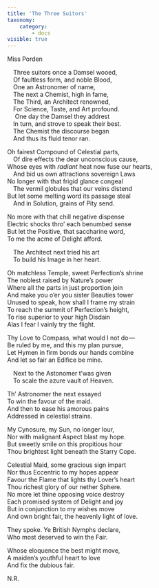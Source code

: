 ```yaml
---
title: 'The Three Suitors'
taxonomy:
    category:
        - docs
visible: true
---
```


<div class="author">Miss Porden</div>  

&emsp;Three suitors once a Damsel wooed,  
&emsp;Of faultless form, and noble Blood,  
&emsp;One an Astronomer of name,  
&emsp;The next a Chemist, high in fame,  
&emsp;The Third, an Architect renowned,  
&emsp;For Science, Taste, and Art profound.  
&emsp;	One day the Damsel they addrest  
&emsp;In turn, and strove to speak their best.  
&emsp;The Chemist the discourse began  
&emsp;And thus its fluid tenor ran.  

Oh fairest Compound of Celestial parts,  
&emsp;Of dire effects the dear unconscious cause,  
Whose eyes with *radiant* heat now fuse our hearts,  
&emsp;And bid us own attractions sovereign Laws  
No longer with that frigid glance congeal  
&emsp;The vermil globules that our veins distend  
But let some melting word its passage steal  
&emsp;And in Solution, grains of Pity send.  
 
No more with that chill negative dispense  
Electric shocks thro’ each benumbed sense  
But let the Positive, that saccharine word,  
To me the acme of Delight afford.  

&emsp;The Architect next tried his art  
&emsp;To build his Image in her heart.  

Oh matchless Temple, sweet Perfection’s shrine  
The <span data-tippy="fairest" class="green">noblest</span> raised by Nature’s power  
Where all the parts in just proportion join  
And make you o’er you sister Beauties tower  
Unused to speak, how shall I frame my strain  
To reach the summit of Perfection’s height,  
To <span data-tippy="climb above your misplaced" class="green">rise superior to your</span> high Disdain  
Alas I fear I vainly try the flight.  
 
Thy Love to Compass, what would I not do —   
Be ruled by me, and this my plan pursue,  
<span data-tippy="Let Hymen’s lasting Links" class="green">Let Hymen in firm bonds</span> our hands combine  
And let so fair an Edifice be mine.  

&emsp;Next to the Astonomer t’was given  
&emsp;To scale the azure vault of Heaven.  

<div class="pencil">
Th’ Astronomer the next essayed<br>
To win the favour of the maid.<br>  
And then to ease his amorous pains<br>  
Addressed in celestial strains.
</div>

My Cynosure, my Sun, no longer lour,  
Nor with malignant Aspect blast my hope.  
But sweetly smile on this propitious hour  
Thou brightest light beneath the Starry Cope.  

Celestial Maid, some gracious sign impart  
Nor thus Eccentric to my hopes appear  
Favour the Flame that lights thy Lover’s heart  
Thou richest glory of our nether Sphere.  
No more let thine opposing voice destroy  
Each promised system of Delight and joy  
But in conjunction to my wishes move  
And own bright fair, the heavenly light of love.  

They spoke. Ye <span data-tippy="Attic" class="green">British</span> Nymphs declare,  
Who most deserved to win the Fair.  

<div class="pencil">
Whose eloquence the best might move,<br>  
A maiden’s youthful heart to love<br>  
And fix the dubious fair.  
</div>

N.R.